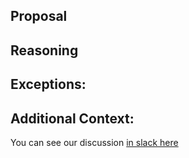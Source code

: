 <!-- Based on https://github.com/artsy/peril-settings/blob/master/.github/ISSUE_TEMPLATE.md -->
## Proposal

<!-- An overview of the RFC's main goal -->

## Reasoning

<!-- Rationale for the added value that the Proposal represents -->

## Exceptions:

<!--
- Existing projects with specific restrictions
- Technical implementation challenges (good is better than perfect)
-->

## Additional Context:

<!-- Extra discussion, related links -->
You can see our discussion [in slack here](/link/to/slack.com)
